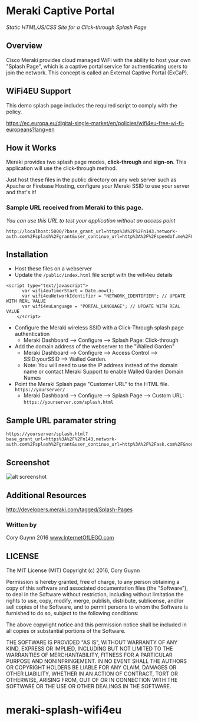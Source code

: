 # Meraki Captive Portal

_Static HTML/JS/CSS Site for a Click-through Splash Page_

## Overview

Cisco Meraki provides cloud managed WiFi with the ability to host your own "Splash Page", which is a captive portal service for authenticating users to join the network. This concept is called an External Captive Portal (ExCaP).

## WiFi4EU Support

This demo splash page includes the required script to comply with the policy.

https://ec.europa.eu/digital-single-market/en/policies/wifi4eu-free-wi-fi-europeans?lang=en

## How it Works

Meraki provides two splash page modes, **click-through** and **sign-on**. This application will use the click-through method.

Just host these files in the public directory on any web server such as Apache or Firebase Hosting, configure your Meraki SSID to use your server and that's it!

### Sample URL received from Meraki to this page.

_You can use this URL to test your application without an access point_

```
http://localhost:5000/?base_grant_url=https%3A%2F%2Fn143.network-auth.com%2Fsplash%2Fgrant&user_continue_url=http%3A%2F%2Fspeedof.me%2F&node_id=149624922840090&node_mac=88:15:44:60:1c:1a&gateway_id=149624922840090&client_ip=10.255.60.208&client_mac=f4:5c:89:9b:17:67
```

## Installation

- Host these files on a webserver
- Update the `/public/index.html` file script with the wifi4eu details

```
<script type="text/javascript">
      var wifi4euTimerStart = Date.now();
      var wifi4euNetworkIdentifier = "NETWORK_IDENTIFIER"; // UPDATE WITH REAL VALUE
      var wifi4euLanguage = "PORTAL_LANGUAGE"; // UPDATE WITH REAL VALUE
    </script>
```

- Configure the Meraki wireless SSID with a Click-Through splash page authentication
  - Meraki Dashboard --> Configure --> Splash Page: Click-through
- Add the domain address of the webserver to the "Walled Garden"
  - Meraki Dashboard --> Configure --> Access Control --> SSID:yourSSID --> Walled Garden.
  - Note: You will need to use the IP address instead of the domain name or contact Meraki Support to enable Walled Garden Domain Names
- Point the Meraki Splash page "Customer URL" to the HTML file. `https://yourserver/`
  - Meraki Dashboard --> Configure --> Splash Page --> Custom URL: `https://yourserver.com/splash.html`

## Sample URL paramater string

```
https://yourserver/splash.html?base_grant_url=https%3A%2F%2Fn143.network-auth.com%2Fsplash%2Fgrant&user_continue_url=http%3A%2F%2Fask.com%2F&node_id=149624921787028&node_mac=88:15:44:50:0a:94&gateway_id=149624921787028&client_ip=10.110.154.195&client_mac=60:e3:ac:f7:48:08:22
```

## Screenshot

![alt screenshot](screenshot.png)

## Additional Resources

http://developers.meraki.com/tagged/Splash-Pages

### Written by

Cory Guynn
2016
www.InternetOfLEGO.com

## LICENSE

The MIT License (MIT)
Copyright (c) 2016, Cory Guynn

Permission is hereby granted, free of charge, to any person obtaining a copy of this software and associated documentation files (the "Software"), to deal in the Software without restriction, including without limitation the rights to use, copy, modify, merge, publish, distribute, sublicense, and/or sell copies of the Software, and to permit persons to whom the Software is furnished to do so, subject to the following conditions:

The above copyright notice and this permission notice shall be included in all copies or substantial portions of the Software.

THE SOFTWARE IS PROVIDED "AS IS", WITHOUT WARRANTY OF ANY KIND, EXPRESS OR IMPLIED, INCLUDING BUT NOT LIMITED TO THE WARRANTIES OF MERCHANTABILITY, FITNESS FOR A PARTICULAR PURPOSE AND NONINFRINGEMENT. IN NO EVENT SHALL THE AUTHORS OR COPYRIGHT HOLDERS BE LIABLE FOR ANY CLAIM, DAMAGES OR OTHER LIABILITY, WHETHER IN AN ACTION OF CONTRACT, TORT OR OTHERWISE, ARISING FROM, OUT OF OR IN CONNECTION WITH THE SOFTWARE OR THE USE OR OTHER DEALINGS IN THE SOFTWARE.
# meraki-splash-wifi4eu
